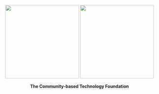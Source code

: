 <div align="center">
    <div>
        <img width="240" src="https://github.com/Quadscope/branding/blob/master/wordmark/wordmark-colorful-dark.svg?raw=true#gh-dark-mode-only">
        <img width="240" src="https://github.com/Quadscope/branding/blob/master/wordmark/wordmark-colorful.svg?raw=true#gh-light-mode-only">
        <br>
        <p><b>The Community-based Technology Foundation</b></p>
    </div>
</div>

